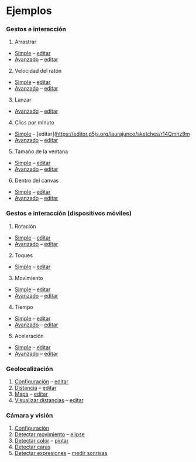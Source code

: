 # Ejemplos

### Gestos e interacción
1. Arrastrar
  * [Simple](https://disenomediosinteractivos.github.io/Ejemplos/04_gestos/01_arrastrar%20simple/) – [editar](https://editor.p5js.org/laurajunco/sketches/rkeRM3M5X)
  * [Avanzado](https://disenomediosinteractivos.github.io/Ejemplos/04_gestos/01_arrastrar) – [editar](https://editor.p5js.org/laurajunco/sketches/SkozlcA0Z)

2. Velocidad del ratón
  * [Simple](https://disenomediosinteractivos.github.io/Ejemplos/04_gestos/06_velocidad_mouse_simple/) – [editar](https://editor.p5js.org/laurajunco/sketches/S1ok4hM9m)
  * [Avanzado](https://disenomediosinteractivos.github.io/Ejemplos/04_gestos/06_velocidad_mouse/) – [editar](https://editor.p5js.org/laurajunco/sketches/H11vmq0Ab)

3. Lanzar
  * [Avanzado](https://disenomediosinteractivos.github.io/Ejemplos/04_gestos/04_lanzar) – [editar](https://editor.p5js.org/laurajunco/sketches/Skjpy50AW)

4. Clics por minuto
  * [Simple](https://disenomediosinteractivos.github.io/Ejemplos/04_gestos/03_clics%20por%20segundo%20simple/) – [editar](https://editor.p5js.org/laurajunco/sketches/r14Qmhz9m
  * [Avanzado](https://disenomediosinteractivos.github.io/Ejemplos/04_gestos/03_clics%20por%20segundo/) – [editar](https://editor.p5js.org/laurajunco/sketches/S1dBY5RRW)

5. Tamaño de la ventana
  * [Simple](https://disenomediosinteractivos.github.io/Ejemplos/04_gestos/05_resize%20window%20simple/) – [editar](https://editor.p5js.org/laurajunco/sketches/rJ7q73f5X)
  * [Avanzado](https://disenomediosinteractivos.github.io/Ejemplos/04_gestos/05_resize%20window/) – [editar](https://editor.p5js.org/laurajunco/sketches/BkEKWjCCW)

6. Dentro del canvas
  * [Simple](https://disenomediosinteractivos.github.io/Ejemplos/04_gestos/02_mouse%20in%20simple/) – [editar](https://editor.p5js.org/laurajunco/sketches/HJoeQhG5Q)
  * [Avanzado](https://disenomediosinteractivos.github.io/Ejemplos/04_gestos/02_mouse%20in/) – [editar](https://editor.p5js.org/laurajunco/sketches/SyKFXj00Z)

### Gestos e interacción (dispositivos móviles)
1. Rotación
  * [Simple](https://disenomediosinteractivos.github.io/Ejemplos/05_gestos_mobile/b_rotacion_simple/) – [editar](https://editor.p5js.org/laurajunco/sketches/rJ4jtmucX)
  * [Avanzado](https://disenomediosinteractivos.github.io/Ejemplos/05_gestos_mobile/b_rotacion/) – [editar](https://editor.p5js.org/laurajunco/sketches/rkbRR5DyG)

2. Toques
  * [Simple](https://disenomediosinteractivos.github.io/Ejemplos/05_gestos_mobile/c_toques/) – [editar](https://editor.p5js.org/laurajunco/sketches/Hki-lpvkM)

3. Movimiento
  * [Simple](https://disenomediosinteractivos.github.io/Ejemplos/05_gestos_mobile/d_movimiento_simple/) – [editar](https://editor.p5js.org/laurajunco/sketches/B1E4smd5Q)
  * [Avanzado](https://disenomediosinteractivos.github.io/Ejemplos/05_gestos_mobile/d_movimiento/) – [editar](https://editor.p5js.org/laurajunco/sketches/BJ2ziavyz)

4. Tiempo
  * [Simple](https://disenomediosinteractivos.github.io/Ejemplos/05_gestos_mobile/e_tiempo_simple/) – [editar](https://editor.p5js.org/laurajunco/sketches/HJNTa7dcX)
  * [Avanzado](https://disenomediosinteractivos.github.io/Ejemplos/05_gestos_mobile/e_tiempo/) – [editar](https://editor.p5js.org/laurajunco/sketches/S1TmXKDyG)

5. Aceleración
  * [Simple](https://disenomediosinteractivos.github.io/Ejemplos/05_gestos_mobile/f_aceleracion_simple/) – [editar](https://editor.p5js.org/laurajunco/sketches/Bk2cAX_qm)
  * [Avanzado](https://disenomediosinteractivos.github.io/Ejemplos/05_gestos_mobile/f_aceleracion/) – [editar](https://editor.p5js.org/laurajunco/sketches/rJD8F0vyz)

### Geolocalización
1. [Configuración](https://disenomediosinteractivos.github.io/Ejemplos/06_geolocation/01_setup/) – [editar](https://editor.p5js.org/laurajunco/sketches/SkpZSJO_X)
2. [Distancia](https://disenomediosinteractivos.github.io/Ejemplos/06_geolocation/02_distance/) – [editar](https://editor.p5js.org/laurajunco/sketches/r15n2PbjX)
3. [Mapa](https://disenomediosinteractivos.github.io/Ejemplos/06_geolocation/03_map/) – [editar](https://editor.p5js.org/laurajunco/sketches/ryKCPWOdX)
4. [Visualizar distancias](https://disenomediosinteractivos.github.io/Ejemplos/06_geolocation/04_distance_map/) – [editar](https://editor.p5js.org/laurajunco/sketches/BkgWGKfsX)

### Cámara y visión
1. [Configuración](https://disenomediosinteractivos.github.io/Ejemplos/07_camera/01_setup/)
2. [Detectar movimiento](https://disenomediosinteractivos.github.io/Ejemplos/07_camera/02_motion/) – [elipse](https://disenomediosinteractivos.github.io/Ejemplos/07_camera/02_motion_elipse/)
3. [Detectar color](https://disenomediosinteractivos.github.io/Ejemplos/07_camera/03_color_tracking/) – [pintar](https://disenomediosinteractivos.github.io/Ejemplos/07_camera/03_color_tracking_paint/)
4. [Detectar caras](https://disenomediosinteractivos.github.io/Ejemplos/07_camera/04_face_tracking/)
5. [Detectar expresiones](https://disenomediosinteractivos.github.io/Ejemplos/07_camera/05_expression_detection/) – [medir sonrisas](https://disenomediosinteractivos.github.io/Ejemplos/07_camera/05_expression_detection_smile/)
